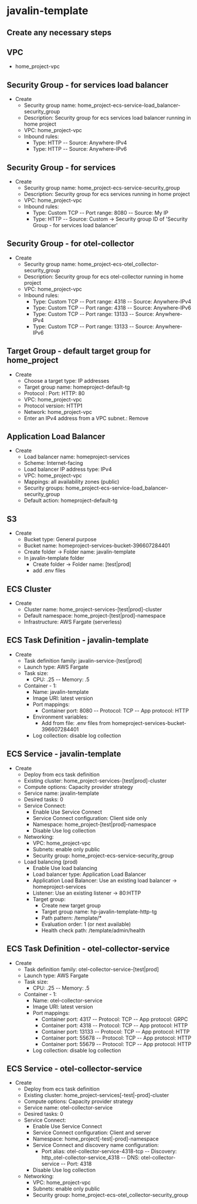 # javalin-template

## Create any necessary steps

## VPC

* home_project-vpc

## Security Group - for services load balancer

* Create
    * Security group name: home_project-ecs-service-load_balancer-security_group
    * Description: Security group for ecs services load balancer running in home project
    * VPC: home_project-vpc
    * Inbound rules:
        * Type: HTTP -- Source: Anywhere-IPv4
        * Type: HTTP -- Source: Anywhere-IPv6

## Security Group - for services

* Create
    * Security group name: home_project-ecs-service-security_group
    * Description: Security group for ecs services running in home project
    * VPC: home_project-vpc
    * Inbound rules:
        * Type: Custom TCP -- Port range: 8080 -- Source: My IP
        * Type: HTTP -- Source: Custom -> Security group ID of 'Security Group - for services load balancer'

## Security Group - for otel-collector

* Create
    * Security group name: home_project-ecs-otel_collector-security_group
    * Description: Security group for ecs otel-collector running in home project
    * VPC: home_project-vpc
    * Inbound rules:
        * Type: Custom TCP -- Port range: 4318 -- Source: Anywhere-IPv4
        * Type: Custom TCP -- Port range: 4318 -- Source: Anywhere-IPv6
        * Type: Custom TCP -- Port range: 13133 -- Source: Anywhere-IPv4
        * Type: Custom TCP -- Port range: 13133 -- Source: Anywhere-IPv6

## Target Group - default target group for home_project

* Create
    * Choose a target type: IP addresses
    * Target group name: homeproject-default-tg
    * Protocol : Port: HTTP: 80
    * VPC: home_project-vpc
    * Protocol version: HTTP1
    * Network: home_project-vpc
    * Enter an IPv4 address from a VPC subnet.: Remove

## Application Load Balancer

* Create
    * Load balancer name: homeproject-services
    * Scheme: Internet-facing
    * Load balancer IP address type: IPv4
    * VPC: home_project-vpc
    * Mappings: all availability zones (public)
    * Security groups: home_project-ecs-service-load_balancer-security_group
    * Default action: homeproject-default-tg

## S3

* Create
    * Bucket type: General purpose
    * Bucket name: homeproject-services-bucket-396607284401
    * Create folder -> Folder name: javalin-template
    * In javalin-template folder
        * Create folder -> Folder name: [test|prod]
        * add .env files

## ECS Cluster

* Create
    * Cluster name: home_project-services-[test|prod]-cluster
    * Default namespace: home_project-[test|prod]-namespace
    * Infrastructure: AWS Fargate (serverless)

## ECS Task Definition - javalin-template

* Create
    * Task definition family: javalin-service-[test|prod]
    * Launch type: AWS Fargate
    * Task size:
        * CPU: .25 -- Memory: .5
    * Container - 1:
        * Name: javalin-template
        * Image URI: latest version
        * Port mappings:
            * Container port: 8080 -- Protocol: TCP -- App protocol: HTTP
        * Environment variables:
            * Add from file: .env files from homeproject-services-bucket-396607284401
        * Log collection: disable log collection

## ECS Service - javalin-template

* Create
    * Deploy from ecs task definition
    * Existing cluster: home_project-services-[test|prod]-cluster
    * Compute options: Capacity provider strategy
    * Service name: javalin-template
    * Desired tasks: 0
    * Service Connect:
        * Enable Use Service Connect
        * Service Connect configuration: Client side only
        * Namespace: home_project-[test|prod]-namespace
        * Disable Use log collection
    * Networking:
        * VPC: home_project-vpc
        * Subnets: enable only public
        * Security group: home_project-ecs-service-security_group
    * Load balancing (prod)
        * Enable Use load balancing
        * Load balancer type: Application Load Balancer
        * Application Load Balancer: Use an existing load balancer -> homeproject-services
        * Listener: Use an existing listener -> 80:HTTP
        * Target group:
            * Create new target group
            * Target group name: hp-javalin-template-http-tg
            * Path pattern: /template/*
            * Evaluation order: 1 (or next available)
            * Health check path: /template/admin/health

## ECS Task Definition - otel-collector-service

* Create
    * Task definition family: otel-collector-service-[test|prod]
    * Launch type: AWS Fargate
    * Task size:
        * CPU: .25 -- Memory: .5
    * Container - 1:
        * Name: otel-collector-service
        * Image URI: latest version
        * Port mappings:
            * Container port: 4317 -- Protocol: TCP -- App protocol: GRPC
            * Container port: 4318 -- Protocol: TCP -- App protocol: HTTP
            * Container port: 13133 -- Protocol: TCP -- App protocol: HTTP
            * Container port: 55678 -- Protocol: TCP -- App protocol: HTTP
            * Container port: 55679 -- Protocol: TCP -- App protocol: HTTP
        * Log collection: disable log collection

## ECS Service - otel-collector-service

* Create
    * Deploy from ecs task definition
    * Existing cluster: home_project-services[-test|-prod]-cluster
    * Compute options: Capacity provider strategy
    * Service name: otel-collector-service
    * Desired tasks: 0
    * Service Connect:
        * Enable Use Service Connect
        * Service Connect configuration: Client and server
        * Namespace: home_project[-test|-prod]-namespace
        * Service Connect and discovery name configuration:
            * Port alias: otel-collector-service-4318-tcp -- Discovery: http_otel-collector-service_4318 -- DNS:
              otel-collector-service -- Port: 4318
        * Disable Use log collection
    * Networking:
        * VPC: home_project-vpc
        * Subnets: enable only public
        * Security group: home_project-ecs-otel_collector-security_group